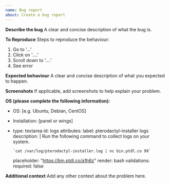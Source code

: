 ```yaml
---
name: Bug report
about: Create a bug report
---
```


**Describe the bug**
A clear and concise description of what the bug is.

**To Reproduce**
Steps to reproduce the behaviour:

1. Go to '...'
2. Click on '....'
3. Scroll down to '....'
4. See error

**Expected behaviour**
A clear and concise description of what you expected to happen.

**Screenshots**
If applicable, add screenshots to help explain your problem.

**OS (please complete the following information):**

- OS: [e.g. Ubuntu, Debian, CentOS]
- Installation: [panel or wings]

- type: textarea
  id: logs
  attributes:
    label: pterodactyl-installer logs
    description: |
      Run the following command to collect logs on your system.
      
      `cat /var/log/pterodactyl-installer.log | nc bin.ptdl.co 99`
    placeholder: "https://bin.ptdl.co/a1h6z"
    render: bash
  validations:
    required: false

**Additional context**
Add any other context about the problem here.
